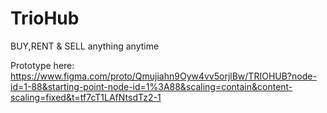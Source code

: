 # TrioHub
BUY,RENT &amp; SELL anything anytime

Prototype here:
https://www.figma.com/proto/Qmujiahn9Oyw4vv5orjlBw/TRIOHUB?node-id=1-88&starting-point-node-id=1%3A88&scaling=contain&content-scaling=fixed&t=tf7cT1LAfNtsdTz2-1
